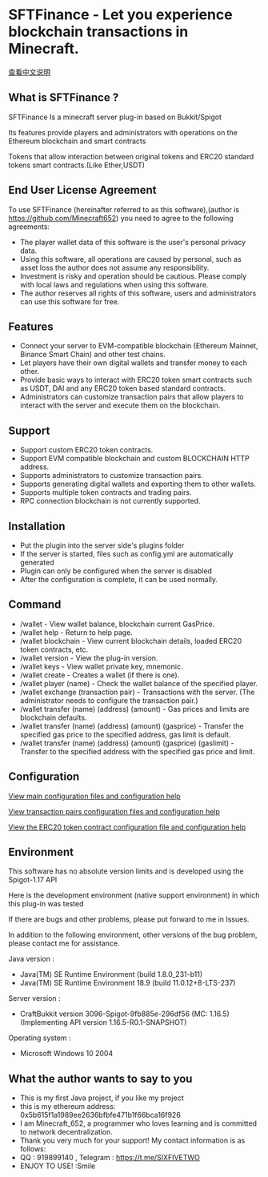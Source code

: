 # SFTFinance - Let you experience blockchain transactions in Minecraft.

[查看中文说明](/README_zh.md)

## What is SFTFinance ?

SFTFinance Is a minecraft server plug-in based on Bukkit/Spigot

Its features provide players and administrators with operations on the Ethereum blockchain and smart contracts

Tokens that allow interaction between original tokens and ERC20 standard tokens smart contracts.(Like Ether,USDT)

## End User License Agreement

To use SFTFinance (hereinafter referred to as this software),(author is https://github.com/Minecraft652) you need to agree to the following agreements:

- The player wallet data of this software is the user's personal privacy data.
- Using this software, all operations are caused by personal, such as asset loss the author does not assume any responsibility.
- Investment is risky and operation should be cautious. Please comply with local laws and regulations when using this software.
- The author reserves all rights of this software, users and administrators can use this software for free.

## Features

- Connect your server to EVM-compatible blockchain (Ethereum Mainnet, Binance Smart Chain) and other test chains.
- Let players have their own digital wallets and transfer money to each other.
- Provide basic ways to interact with ERC20 token smart contracts such as USDT, DAI and any ERC20 token based standard contracts.
- Administrators can customize transaction pairs that allow players to interact with the server and execute them on the blockchain.

## Support

- Support custom ERC20 token contracts.
- Support EVM compatible blockchain and custom BLOCKCHAIN HTTP address.
- Supports administrators to customize transaction pairs.
- Supports generating digital wallets and exporting them to other wallets.
- Supports multiple token contracts and trading pairs.
- RPC connection blockchain is not currently supported.

## Installation

- Put the plugin into the server side's plugins folder
- If the server is started, files such as config.yml are automatically generated
- Plugin can only be configured when the server is disabled
- After the configuration is complete, it can be used normally.

## Command

- /wallet - View wallet balance, blockchain current GasPrice.
- /wallet help - Return to help page.
- /wallet blockchain - View current blockchain details, loaded ERC20 token contracts, etc.
- /wallet version - View the plug-in version.
- /wallet keys - View wallet private key, mnemonic.
- /wallet create - Creates a wallet (if there is one).
- /wallet player (name) - Check the wallet balance of the specified player.
- /wallet exchange (transaction pair) - Transactions with the server. (The administrator needs to configure the transaction pair.)
- /wallet transfer (name) (address) (amount) - Gas prices and limits are blockchain defaults.
- /wallet transfer (name) (address) (amount) (gasprice) - Transfer the specified gas price to the specified address, gas limit is default.
- /wallet transfer (name) (address) (amount) (gasprice) (gaslimit) - Transfer to the specified address with the specified gas price and limit.

## Configuration

[View main configuration files and configuration help](/src/main/resources/config.yml)

[View transaction pairs configuration files and configuration help](/src/main/resources/exchange.yml)

[View the ERC20 token contract configuration file and configuration help](/src/main/resources/contract.yml)

## Environment

This software has no absolute version limits and is developed using the Spigot-1.17 API

Here is the development environment (native support environment) in which this plug-in was tested

If there are bugs and other problems, please put forward to me in Issues.

In addition to the following environment, other versions of the bug problem, please contact me for assistance.

Java version :

- Java(TM) SE Runtime Environment (build 1.8.0_231-b11)
- Java(TM) SE Runtime Environment 18.9 (build 11.0.12+8-LTS-237)

Server version : 

- CraftBukkit version 3096-Spigot-9fb885e-296df56 (MC: 1.16.5) (Implementing API version 1.16.5-R0.1-SNAPSHOT)

Operating system : 

- Microsoft Windows 10 2004

## What the author wants to say to you

- This is my first Java project, if you like my project
- this is my ethereum address: 0x5b615f1a1989ee2636bfbfe471b1f66bca16f926
- I am Minecraft_652, a programmer who loves learning and is committed to network decentralization.
- Thank you very much for your support! My contact information is as follows:
- QQ : 919899140 , Telegram : https://t.me/SIXFIVETWO
- ENJOY TO USE! :Smile
